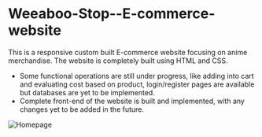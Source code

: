 # Weeaboo-Stop--E-commerce-website
This is a responsive custom built E-commerce website focusing on anime merchandise. The website is completely built using HTML and CSS.

* Some functional operations are still under progress, like adding into cart and evaluating cost based on product, login/register pages are available but databases   are yet to be implemented.
* Complete front-end of the website is built and implemented, with any changes yet to be added in the future.

![Homepage](https://github.com/akashkarthikm/Weeaboo-Stop---E-commerce-website/blob/main/readme%20-%20home.png)
